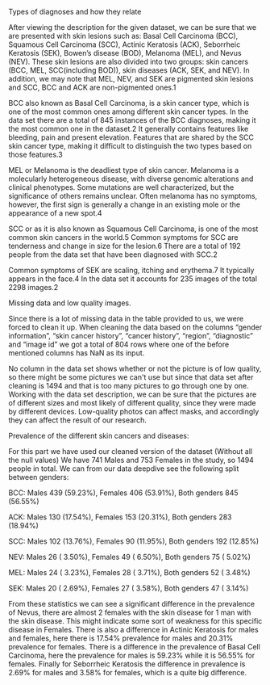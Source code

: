 Types of diagnoses and how they relate

After viewing the description for the given dataset, we can be sure that we are presented with skin lesions such as: Basal Cell Carcinoma (BCC), Squamous Cell Carcinoma (SCC), Actinic Keratosis (ACK), Seborrheic Keratosis (SEK), Bowen’s disease (BOD), Melanoma (MEL), and Nevus (NEV).  These skin lesions are also divided into two groups: skin cancers (BCC, MEL, SCC(including BOD)), skin diseases (ACK, SEK, and NEV).  In addition, we may note that MEL, NEV, and SEK are pigmented skin lesions and SCC, BCC and ACK are non-pigmented ones.1

BCC also known as Basal Cell Carcinoma, is a skin cancer type, which is one of the most common ones among different skin cancer types. In the data set there are a total of 845 instances of the BCC diagnoses, making it the most common one in the dataset.2 It generally contains features like bleeding, pain and present elevation. Features that are shared by the SCC skin cancer type, making it difficult to distinguish the two types based on those features.3

MEL or Melanoma is the deadliest type of skin cancer. Melanoma is a molecularly heterogeneous disease, with diverse genomic alterations and clinical phenotypes. Some mutations are well characterized, but the significance of others remains unclear. Often melanoma has no symptoms, however, the first sign is generally a change in an existing mole or the appearance of a new spot.4

SCC or as it is also known as Squamous Cell Carcinoma, is one of the most common skin cancers in the world.5 Common symptoms for SCC are tenderness and change in size for the lesion.6 There are a total of 192 people from the data set that have been diagnosed with SCC.2

Common symptoms of SEK are scaling, itching and erythema.7 It typically appears in the face.4 In the data set it accounts for 235 images of the total 2298 images.2

Missing data and low quality images.

Since there is a lot of missing data in the table provided to us, we were forced to clean it up.
When cleaning the data based on the columns “gender information”, “skin cancer history”, “cancer history”, 
“region”, “diagnostic” and “image id” we got a total of 804 rows where one of the before mentioned columns has NaN as its input.

No column in the data set shows whether or not the picture is of low quality, so there might be some pictures we can't use but since that data set after cleaning is 1494 
and that is too many pictures to go through one by one. Working with the data set description, we can be sure that the pictures are of different sizes and most likely of different quality, since they were made by different devices. Low-quality photos can affect masks, and accordingly they can affect the result of our research.

Prevalence of the different skin cancers and diseases:

For this part we have used our cleaned version of the dataset (Without all the null values)
We have 741 Males and 753 Females in the study, so 1494 people in total.
We can from our data deepdive see the following split between genders:

BCC: Males 439 (59.23%), Females 406 (53.91%), Both genders 845 (56.55%)

ACK: Males 130 (17.54%), Females 153 (20.31%), Both genders 283 (18.94%)

SCC: Males 102 (13.76%), Females 90  (11.95%), Both genders 192 (12.85%)

NEV: Males 26  ( 3.50%), Females 49  ( 6.50%), Both genders 75  ( 5.02%)

MEL: Males 24  ( 3.23%), Females 28  ( 3.71%), Both genders 52  ( 3.48%)

SEK: Males 20  ( 2.69%), Females 27  ( 3.58%), Both genders 47  ( 3.14%)

From these statistics we can see a significant difference in the prevalence of Nevus, there are almost 2 females with the skin disease for 1 man with the skin disease. 
This might indicate some sort of weakness for this specific disease in Females. 
There is also a difference in Actinic Keratosis for males and females, here there is 17.54% prevalence for males and 20.31% prevalence for females. 
There is a difference in the prevalence of Basal Cell Carcinoma, here the prevalence for males is 59.23% while it is 56.55% for females. 
Finally for Seborrheic Keratosis the difference in prevalence is  2.69% for males and 3.58% for females, which is a quite big difference.

